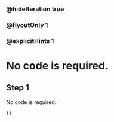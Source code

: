 ### @hideIteration true 
### @flyoutOnly 1
### @explicitHints 1

# No code is required.
## Step 1
No code is required.

```template
{}
```
